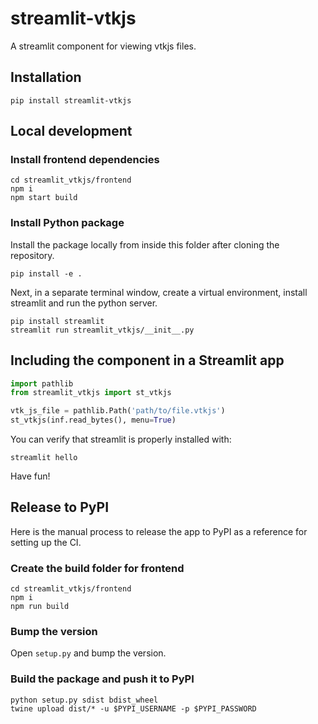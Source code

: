 # streamlit-vtkjs
A streamlit component for viewing vtkjs files.


## Installation

`pip install streamlit-vtkjs`

## Local development

### Install frontend dependencies

```
cd streamlit_vtkjs/frontend
npm i
npm start build
```

### Install Python package

Install the package locally from inside this folder after cloning the repository.

`pip install -e .`


Next, in a separate terminal window, create a virtual environment, install streamlit and run the python server.

```
pip install streamlit
streamlit run streamlit_vtkjs/__init__.py
```

## Including the component in a Streamlit app

```python
import pathlib
from streamlit_vtkjs import st_vtkjs

vtk_js_file = pathlib.Path('path/to/file.vtkjs')
st_vtkjs(inf.read_bytes(), menu=True)
```

You can verify that streamlit is properly installed with:

```
streamlit hello
```

Have fun!


## Release to PyPI

Here is the manual process to release the app to PyPI as a reference for setting up the
CI.

### Create the build folder for frontend

```
cd streamlit_vtkjs/frontend
npm i
npm run build
```

### Bump the version

Open `setup.py` and bump the version.

### Build the package and push it to PyPI

```
python setup.py sdist bdist_wheel
twine upload dist/* -u $PYPI_USERNAME -p $PYPI_PASSWORD
```
